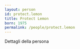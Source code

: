 ```yaml
---
layout: person
id: protect.lemon
title: Protect Lemon
born: 1975
permalink: /people/protect.lemon
---
```


Dettagli della persona 